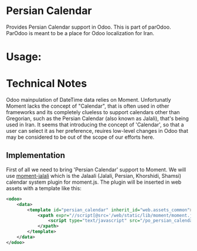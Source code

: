 Persian Calendar
================
Provides Persian Calendar support in Odoo.
This is part of parOdoo. ParOdoo is meant to be a place for Odoo localization for Iran.

Usage:
=====

Technical Notes
===============
Odoo mainpulation of DateTime data relies on Moment. Unfortunatly Moment lacks the concept of "Calendar", that is often used in other frameworks and its completely clueless to support calendars other than Gregorian, such as the Persian Calendar (also known as Jalali), that's being used in Iran.
It seems that introducing the concept of 'Calendar', so that a user can select it as her preference, reuires low-level changes in Odoo that may be considered to be out of the scope of our efforts here.

## Implementation
First of all we need to bring 'Persian Calendar' support to Moment. We will use [moment-jalali](https://github.com/jalaali/moment-jalaali) which is the Jalaali (Jalali, Persian, Khorshidi, Shamsi) calendar system plugin for moment.js. The plugin will be inserted in web assets with a template like this:

```xml
<odoo>
    <data>
        <template id="persian_calendar" inherit_id="web.assets_common">
            <xpath expr="//script[@src='/web/static/lib/moment/moment.js']" position="after">
            	<script type="text/javascript" src="/po_persian_calendar/static/src/js/moment-jalaali.js"></script>
            </xpath>
        </template>
    </data>
</odoo>
```




